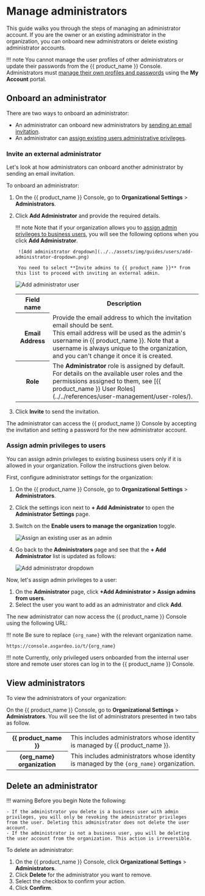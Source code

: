# Manage administrators

This guide walks you through the steps of managing an administrator account. If you are the owner or an existing administrator in the organization, you can onboard new administrators or delete existing administrator accounts.

!!! note
    You cannot manage the user profiles of other administrators or update their passwords from the {{ product_name }} Console. Administrators must [manage their own profiles and passwords](../../guides/your-asgardeo/asgardeo-self-service/#change-password) using the **My Account** portal.

## Onboard an administrator

There are two ways to onboard an administrator:
- An administrator can onboard new administrators by [sending an email invitation](#invite-an-external-administrator).
- An administrator can [assign existing users administrative privileges](#assign-admin-privileges-to-users).

### Invite an external administrator
Let's look at how administrators can onboard another administrator by sending an email invitation.

To onboard an administrator:

1. On the {{ product_name }} Console, go to **Organizational Settings** > **Administrators**.

2. Click **Add Administrator** and provide the required details.

    !!! note
        Note that if your organization allows you to [assign admin privileges to business users](#assign-admin-privileges-to-users), you will see the following options when you click **Add Administrator**.

        ![Add administrator dropdown](../../assets/img/guides/users/add-administrator-dropdown.png)

        You need to select **Invite admins to {{ product_name }}** from this list to proceed with inviting an external admin.

    ![Add administrator user](../../assets/img/guides/users/add-administrator.png)

    <table>
        <tr>
            <th>Field name</th>
            <th>Description</th>
        </tr>
        <tr>
            <th>Email Address</th>
            <td>Provide the email address to which the invitation email should be sent. <br>This email address will be used as the admin's username in {{ product_name }}. Note that a username is always unique to the organization, and you can't change it once it is created.</td>
        </tr>
        <tr>
            <th>Role</th>
            <td>The <b>Administrator</b> role is assigned by default. <br>For details on the available user roles and the permissions assigned to them, see [{{ product_name }} User Roles](../../references/user-management/user-roles/).</td>
        </tr>
    </table>

3. Click **Invite** to send the invitation.


The administrator can access the {{ product_name }} Console by accepting the invitation and setting a password for the new administrator account.

### Assign admin privileges to users

You can assign admin privileges to existing business users only if it is allowed in your organization. Follow the instructions given below.

First, configure administrator settings for the organization:

1. On the {{ product_name }} Console, go to **Organizational Settings** > **Administrators**.

2. Click the settings icon next to **+ Add Administrator** to open the **Administrator Settings** page.

3. Switch on the **Enable users to manage the organization** toggle.

    ![Assign an existing user as an admin](../../assets/img/guides/users/enable-users-to-manage-organizations.png)

4. Go back to the **Administrators** page and see that the **+ Add Administrator** list is updated as follows:

    ![Add administrator dropdown](../../assets/img/guides/users/add-administrator-dropdown.png)

Now, let's assign admin privileges to a user:

1. On the **Administrator** page, click **+Add Administrator > Assign admins from users**.
2. Select the user you want to add as an administrator and click **Add**.

The new administrator can now access the {{ product_name }} Console using the following URL:

!!! note
    Be sure to replace `{org_name}` with the relevant organization name.

```
https://console.asgardeo.io/t/{org_name}
```

!!! note
    Currently, only privileged users onboarded from the internal user store and remote user stores can log in to the {{ product_name }} Console.

## View administrators
To view the administrators of your organization:

On the {{ product_name }} Console, go to **Organizational Settings** > **Administrators**. You will see the list of administrators presented in two tabs as follow.

<table>
    <tr>
        <th>{{ product_name }}</th>
        <td>This includes administrators whose identity is managed by {{ product_name }}.</td>
    </tr>
    <tr>
        <th>{org_name} organization</th>
        <td>This includes administrators whose identity is managed by the <code>{org_name}</code> organization.</td>
    </tr>
</table>

## Delete an administrator

!!! warning Before you begin
    Note the following:

    - If the administrator you delete is a business user with admin privileges, you will only be revoking the administrator privileges from the user. Deleting this administrator does not delete the user account.
    - If the administrator is not a business user, you will be deleting the user account from the organization. This action is irreversible.

To delete an administrator:

1. On the {{ product_name }} Console, click **Organizational Settings** > **Administrators**.
2. Click **Delete** for the administrator you want to remove.
3. Select the checkbox to confirm your action.
4. Click **Confirm**.
